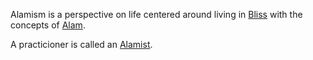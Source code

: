 Alamism is a perspective on life centered around living in [Bliss](Terms/Bliss.md) with the concepts of [Alam](Terms/Alam.md).

A practicioner is called an [Alamist](Terms/Alamist.md).